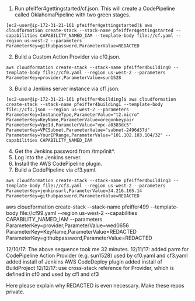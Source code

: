 1. Run pfeiffer4gettingstarted/cf.json. This will create a CodePipeline called OklahomaPipeline with two green stages.
```
[ec2-user@ip-172-31-21-161 pfeiffer4gettingstarted]$ aws cloudformation create-stack --stack-name pfeiffer4gettingstarted --capabilities CAPABILITY_NAMED_IAM --template-body file://cf.yaml --region us-west-2 --parameters ParameterKey=githubpassword,ParameterValue=REDACTED
```

2. Build a Custom Action Provider via cf0.json. 
```
aws cloudformation create-stack --stack-name pfeiffer4building0 --template-body file://cf0.yaml --region us-west-2 --parameters ParameterKey=provider,ParameterValue=sun1528
```
3. Build a Jenkins server instance via cf1.json.
```
[ec2-user@ip-172-31-21-161 pfeiffer4building]$ aws cloudformation create-stack --stack-name pfeiffer4building1 --template-body file://cf1.json --region us-west-2 --parameters ParameterKey=InstanceType,ParameterValue="t2.micro" ParameterKey=KeyName,ParameterValue=oregonkeypair ParameterKey=VpcId,ParameterValue="vpc-a0383dc5" ParameterKey=VPCSubnet,ParameterValue="subnet-2496d37d" ParameterKey=YourIPRange,ParameterValue="101.102.103.104/32" --capabilities CAPABILITY_NAMED_IAM
```
4. Get the Jenkins password from /tmp/init\*.
5. Log into the Jenkins server.
6. Install the AWS CodePipeline plugin.
7. Build a CodePipeline via cf3.yaml.

```
aws cloudformation create-stack --stack-name pfeiffer4building3 --template-body file://cf3.yaml --region us-west-2 --parameters ParameterKey=jenkinsurl,ParameterValue=34.216.165.14  ParameterKey=githubpassword,ParameterValue=REDACTED

```

aws cloudformation create-stack --stack-name pfeiffer499 --template-body file://cf99.yaml --region us-west-2 --capabilities CAPABILITY_NAMED_IAM --parameters ParameterKey=provider,ParameterValue=wed0656 ParameterKey=KeyName,ParameterValue=REDACTED ParameterKey=githubpassword,ParameterValue=REDACTED

12/10/17: The above sequence took me 32 minutes.
12/11/17: added parm for CodePipeline Action Provider (e.g. sun1528) used by cf0.yaml and cf3.yaml
          added install of Jenkins AWS CodeDeploy plugin
          added install of BuildProject
12/12/17: use cross-stack reference for Provider, which is defined in cf0 and used by cf1 and cf3

Here please explain why REDACTED is even necessary.
Make these repos private.
